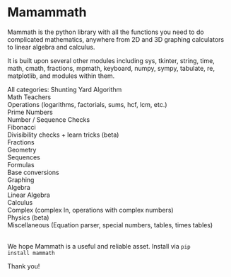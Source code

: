 # Mamammath 

Mammath is the python library with all the functions you need to do complicated mathematics, anywhere from 2D and 3D graphing calculators to linear algebra and calculus. 

It is built upon several other modules including sys, tkinter, string, time, math, cmath, fractions, mpmath, keyboard, numpy, sympy, tabulate, re, matplotlib, and modules within them. 

All categories:
Shunting Yard Algorithm <br>
Math Teachers <br>
Operations (logarithms, factorials, sums, hcf, lcm, etc.) <br>
Prime Numbers <br>
Number / Sequence Checks <br>
Fibonacci <br>
Divisibility checks + learn tricks (beta) <br>
Fractions <br>
Geometry <br>
Sequences <br>
Formulas <br>
Base conversions <br>
Graphing <br>
Algebra <br>
Linear Algebra <br>
Calculus <br>
Complex (complex ln, operations with complex numbers) <br>
Physics (beta) <br>
Miscellaneous (Equation parser, special numbers, tables, times tables) <br>
<br>

We hope Mammath is a useful and reliable asset. Install via <code>pip install mammath</code>

Thank you!
